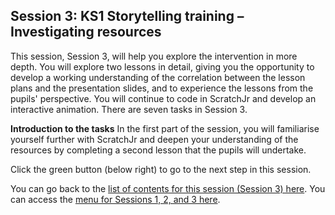 ## Session 3: KS1 Storytelling training – Investigating resources
This session, Session 3, will help you explore the intervention in more depth. You will explore two lessons in detail, giving you the opportunity to develop a working understanding of the correlation between the lesson plans and the presentation slides, and to experience the lessons from the pupils' perspective. You will continue to code in ScratchJr and develop an interactive animation. There are seven tasks in Session 3.

**Introduction to the tasks**
In the first part of the session, you will familiarise yourself further with ScratchJr and deepen your understanding of the resources by completing a second lesson that the pupils will undertake.

Click the green button (below right) to go to the next step in this session.

You can go back to the [list of contents for this session (Session 3) here](https://projects.raspberrypi.org/en/projects/KS1StorytellingTraining_Session3_GBICi1b).
You can access the [menu for Sessions 1, 2, and 3 here](https://projects.raspberrypi.org/en/pathways/ks1-storytellingtraining-gbici1b).
